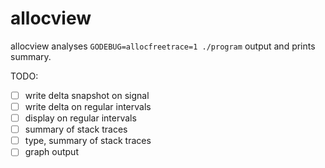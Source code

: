 # allocview

allocview analyses `GODEBUG=allocfreetrace=1 ./program` output and prints summary.

TODO:

* [ ] write delta snapshot on signal
* [ ] write delta on regular intervals
* [ ] display on regular intervals
* [ ] summary of stack traces
* [ ] type, summary of stack traces
* [ ] graph output

